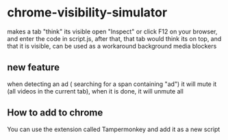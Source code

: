 # chrome-visibility-simulator
makes a tab "think" its visible
open "Inspect" or click F12 on your browser, and enter the code in script.js, after that, that tab would think its on top, and that it is visible, can be used as a workaround background media blockers 
## new feature
when detecting an ad ( searching for a span containing "ad") it will mute it (all videos in the current tab), when it is done, it will unmute all
## How to add to chrome
You can use the extension called Tampermonkey and add it as a new script
